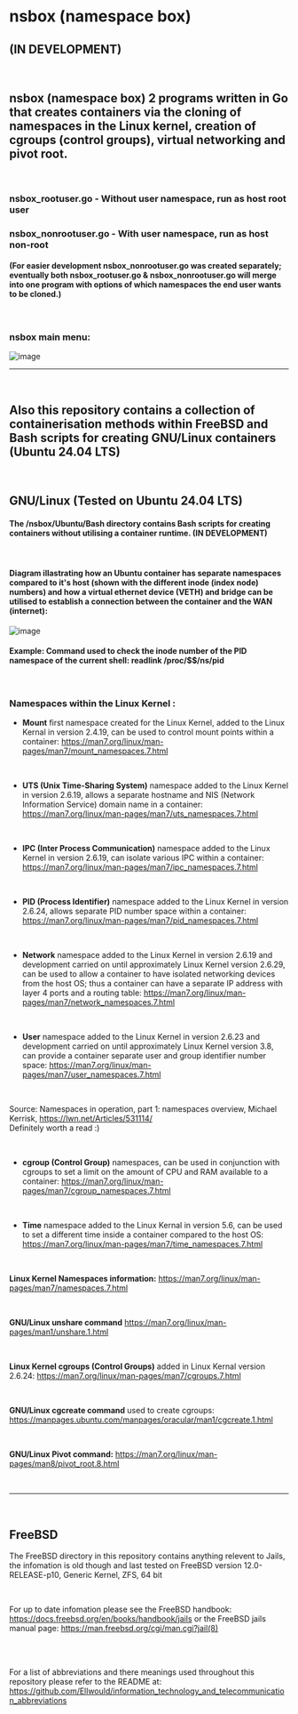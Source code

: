 # nsbox (namespace box)
## (IN DEVELOPMENT)

<br>

## nsbox (namespace box) 2 programs written in Go that creates containers via the cloning of namespaces in the Linux kernel, creation of cgroups (control groups), virtual networking and pivot root.

<br>

### nsbox_rootuser.go - Without user namespace, run as host root user
### nsbox_nonrootuser.go - With user namespace, run as host non-root

#### (For easier development nsbox_nonrootuser.go was created separately; eventually both nsbox_rootuser.go & nsbox_nonrootuser.go will merge into one program with options of which namespaces the end user wants to be cloned.)

<br>

### nsbox main menu:

![image](https://github.com/Ellwould/nsbox/blob/main/image/nsbox-main-menu.jpeg)

---

<br>

## Also this repository contains a collection of containerisation methods within FreeBSD and Bash scripts for creating GNU/Linux containers (Ubuntu 24.04 LTS)

<br>

## GNU/Linux (Tested on Ubuntu 24.04 LTS)

#### The /nsbox/Ubuntu/Bash directory contains Bash scripts for creating containers without utilising a container runtime. (IN DEVELOPMENT)

<br>

#### Diagram illastrating how an Ubuntu container has separate namespaces compared to it's host (shown with the different inode (index node) numbers) and how a virtual ethernet device (VETH) and bridge can be utilised to establish a connection between the container and the WAN (internet):

![image](https://github.com/Ellwould/nsbox/blob/main/image/container-diagram.jpg)

#### Example: Command used to check the inode number of the PID namespace of the current shell: readlink /proc/$$/ns/pid

<br>

### Namespaces within the Linux Kernel :
- <b>Mount</b> first namespace created for the Linux Kernel, added to the Linux Kernal in version 2.4.19, can be used to control mount points within a container: https://man7.org/linux/man-pages/man7/mount_namespaces.7.html

<br>

- <b>UTS (Unix Time-Sharing System)</b> namespace added to the Linux Kernel in version 2.6.19, allows a separate hostname and NIS (Network Information Service) domain name in a container: https://man7.org/linux/man-pages/man7/uts_namespaces.7.html

<br>

- <b>IPC (Inter Process Communication)</b> namespace added to the Linux Kernel in version 2.6.19, can isolate various IPC within a container: https://man7.org/linux/man-pages/man7/ipc_namespaces.7.html

<br>

- <b>PID (Process Identifier)</b> namespace added to the Linux Kernel in version 2.6.24, allows separate PID number space within a container: https://man7.org/linux/man-pages/man7/pid_namespaces.7.html

<br>

- <b>Network</b> namespace added to the Linux Kernel in version 2.6.19 and development carried on until approximately Linux Kernel version 2.6.29, can be used to allow a container to have isolated networking devices from the host OS; thus a container can have a separate IP address with layer 4 ports and a routing table: https://man7.org/linux/man-pages/man7/network_namespaces.7.html

<br>

- <b>User</b> namespace added to the Linux Kernel in version 2.6.23 and development carried on until approximately Linux Kernel version 3.8, can provide a container separate user and group identifier number space: https://man7.org/linux/man-pages/man7/user_namespaces.7.html

<br>

Source: Namespaces in operation, part 1: namespaces overview, Michael Kerrisk, https://lwn.net/Articles/531114/
<br>Definitely worth a read :)

<br>

- <b>cgroup (Control Group)</b> namespaces, can be used in conjunction with cgroups to set a limit on the amount of CPU and RAM available to a container: https://man7.org/linux/man-pages/man7/cgroup_namespaces.7.html

<br>

- <b>Time</b> namespace added to the Linux Kernal in version 5.6, can be used to set a different time inside a container compared to the host OS: https://man7.org/linux/man-pages/man7/time_namespaces.7.html

<br>

<b>Linux Kernel Namespaces information:</b> https://man7.org/linux/man-pages/man7/namespaces.7.html

<br>

<b>GNU/Linux unshare command</b> https://man7.org/linux/man-pages/man1/unshare.1.html

<br>

<b>Linux Kernel cgroups (Control Groups)</b> added in Linux Kernal version 2.6.24: https://man7.org/linux/man-pages/man7/cgroups.7.html

<br>

<b>GNU/Linux cgcreate command</b> used to create cgroups: https://manpages.ubuntu.com/manpages/oracular/man1/cgcreate.1.html

<br>

<b>GNU/Linux Pivot command:</b> https://man7.org/linux/man-pages/man8/pivot_root.8.html

<br>

---

<br>

## FreeBSD

The FreeBSD directory in this repository contains anything relevent to Jails, the infomation is old though and last tested on FreeBSD version 12.0-RELEASE-p10, Generic Kernel, ZFS, 64 bit

<br>

For up to date infomation please see the FreeBSD handbook: https://docs.freebsd.org/en/books/handbook/jails or the FreeBSD jails manual page: https://man.freebsd.org/cgi/man.cgi?jail(8)

<br>
<br>

For a list of abbreviations and there meanings used throughout this repository please refer to the README at: https://github.com/Ellwould/information_technology_and_telecommunication_abbreviations

